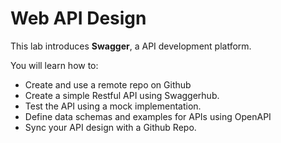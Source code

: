 # Web API Design

This lab introduces **Swagger**, a API development platform.

You will learn how to:

- Create and use a remote repo on Github
- Create a simple Restful API using Swaggerhub.
- Test the API using a mock implementation. 
- Define data schemas and examples for APIs using OpenAPI
- Sync your API design with a Github Repo.
